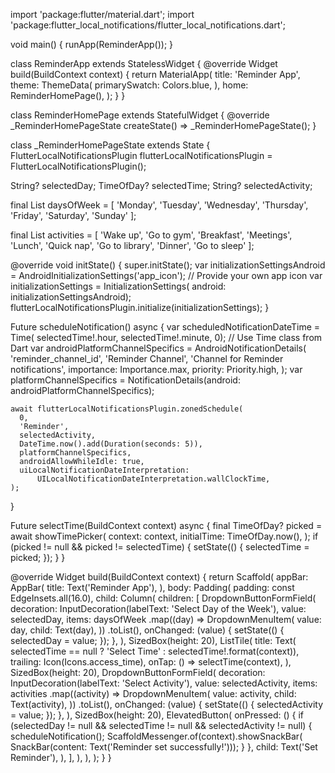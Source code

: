 import 'package:flutter/material.dart';
import 'package:flutter_local_notifications/flutter_local_notifications.dart';

void main() {
  runApp(ReminderApp());
}

class ReminderApp extends StatelessWidget {
  @override
  Widget build(BuildContext context) {
    return MaterialApp(
      title: 'Reminder App',
      theme: ThemeData(
        primarySwatch: Colors.blue,
      ),
      home: ReminderHomePage(),
    );
  }
}

class ReminderHomePage extends StatefulWidget {
  @override
  _ReminderHomePageState createState() => _ReminderHomePageState();
}

class _ReminderHomePageState extends State<ReminderHomePage> {
  FlutterLocalNotificationsPlugin flutterLocalNotificationsPlugin =
      FlutterLocalNotificationsPlugin();

  String? selectedDay;
  TimeOfDay? selectedTime;
  String? selectedActivity;

  final List<String> daysOfWeek = [
    'Monday',
    'Tuesday',
    'Wednesday',
    'Thursday',
    'Friday',
    'Saturday',
    'Sunday'
  ];

  final List<String> activities = [
    'Wake up',
    'Go to gym',
    'Breakfast',
    'Meetings',
    'Lunch',
    'Quick nap',
    'Go to library',
    'Dinner',
    'Go to sleep'
  ];

  @override
  void initState() {
    super.initState();
    var initializationSettingsAndroid =
        AndroidInitializationSettings('app_icon'); // Provide your own app icon
    var initializationSettings = InitializationSettings(
        android: initializationSettingsAndroid);
    flutterLocalNotificationsPlugin.initialize(initializationSettings);
  }

  Future<void> scheduleNotification() async {
    var scheduledNotificationDateTime = Time(
        selectedTime!.hour, selectedTime!.minute, 0); // Use Time class from Dart
    var androidPlatformChannelSpecifics = AndroidNotificationDetails(
      'reminder_channel_id',
      'Reminder Channel',
      'Channel for Reminder notifications',
      importance: Importance.max,
      priority: Priority.high,
    );
    var platformChannelSpecifics =
        NotificationDetails(android: androidPlatformChannelSpecifics);

    await flutterLocalNotificationsPlugin.zonedSchedule(
      0,
      'Reminder',
      selectedActivity,
      DateTime.now().add(Duration(seconds: 5)),
      platformChannelSpecifics,
      androidAllowWhileIdle: true,
      uiLocalNotificationDateInterpretation:
          UILocalNotificationDateInterpretation.wallClockTime,
    );
  }

  Future<void> selectTime(BuildContext context) async {
    final TimeOfDay? picked = await showTimePicker(
      context: context,
      initialTime: TimeOfDay.now(),
    );
    if (picked != null && picked != selectedTime) {
      setState(() {
        selectedTime = picked;
      });
    }
  }

  @override
  Widget build(BuildContext context) {
    return Scaffold(
      appBar: AppBar(
        title: Text('Reminder App'),
      ),
      body: Padding(
        padding: const EdgeInsets.all(16.0),
        child: Column(
          children: [
            DropdownButtonFormField<String>(
              decoration: InputDecoration(labelText: 'Select Day of the Week'),
              value: selectedDay,
              items: daysOfWeek
                  .map((day) => DropdownMenuItem(
                        value: day,
                        child: Text(day),
                      ))
                  .toList(),
              onChanged: (value) {
                setState(() {
                  selectedDay = value;
                });
              },
            ),
            SizedBox(height: 20),
            ListTile(
              title: Text(
                  selectedTime == null ? 'Select Time' : selectedTime!.format(context)),
              trailing: Icon(Icons.access_time),
              onTap: () => selectTime(context),
            ),
            SizedBox(height: 20),
            DropdownButtonFormField<String>(
              decoration: InputDecoration(labelText: 'Select Activity'),
              value: selectedActivity,
              items: activities
                  .map((activity) => DropdownMenuItem(
                        value: activity,
                        child: Text(activity),
                      ))
                  .toList(),
              onChanged: (value) {
                setState(() {
                  selectedActivity = value;
                });
              },
            ),
            SizedBox(height: 20),
            ElevatedButton(
              onPressed: () {
                if (selectedDay != null &&
                    selectedTime != null &&
                    selectedActivity != null) {
                  scheduleNotification();
                  ScaffoldMessenger.of(context).showSnackBar(
                      SnackBar(content: Text('Reminder set successfully!')));
                }
              },
              child: Text('Set Reminder'),
            ),
          ],
        ),
      ),
    );
  }
}
